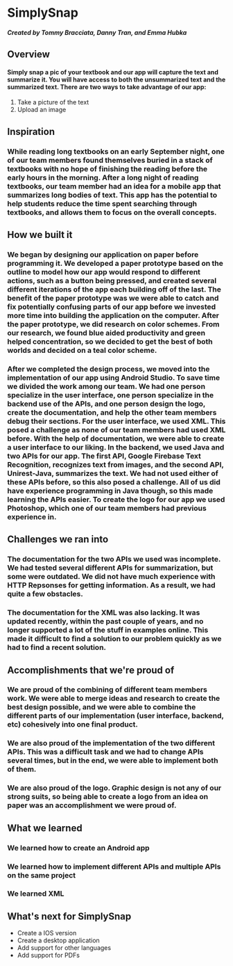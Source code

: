 # SimplySnap

##### Created by Tommy Bracciata, Danny Tran, and Emma Hubka

## Overview 
#### Simply snap a pic of your textbook and our app will capture the text and summarize it. You will have access to both the unsummarized text and the summarized text. There are two ways to take advantage of our app: 
1. Take a picture of the text
2. Upload an image

## Inspiration
### While reading long textbooks on an early September night, one of our team members found themselves buried in a stack of textbooks with no hope of finishing the reading before the early hours in the morning. After a long night of reading textbooks, our team member had an idea for a mobile app that summarizes long bodies of text. This app has the potential to help students reduce the time spent searching through textbooks, and allows them to focus on the overall concepts. 


## How we built it
### We began by designing our application on paper before programming it. We developed a paper prototype based on the outline to model how our app would respond to different actions, such as a button being pressed, and created several different iterations of the app each building off of the last. The benefit of the paper prototype was we were able to catch and fix potentially confusing parts of our app before we invested more time into building the application on the computer. After the paper prototype, we did research on color schemes. From our research, we found blue aided productivity and green helped concentration, so we decided to get the best of both worlds and decided on a teal color scheme. 

### After we completed the design process, we moved into the implementation of our app using Android Studio. To save time we divided the work among our team. We had one person specialize in the user interface, one person specialize in the backend use of the APIs, and one person design the logo, create the documentation, and help the other team members debug their sections. For the user interface, we used XML. This posed a challenge as none of our team members had used XML before. With the help of documentation, we were able to create a user interface to our liking. In the backend, we used Java and two APIs for our app. The first API, Google Firebase Text Recognition, recognizes text from images, and the second API, Unirest-Java, summarizes the text. We had not used either of these APIs before, so this also posed a challenge. All of us did have experience programming in Java though, so this made learning the APIs easier. To create the logo for our app we used Photoshop, which one of our team members had previous experience in. 

## Challenges we ran into
### The documentation for the two APIs we used was incomplete. We had tested several different APIs for summarization, but some were outdated. We did not have much experience with HTTP Repsonses for getting information. As a result, we had quite a few obstacles. 
### The documentation for the XML was also lacking. It was updated recently, within the past couple of years, and no longer supported a lot of the stuff in examples online. This made it difficult to find a solution to our problem quickly as we had to find a recent solution. 

## Accomplishments that we're proud of
### We are proud of the combining of different team members work. We were able to merge ideas and research to create the best design possible, and we were able to combine the different parts of our implementation (user interface, backend, etc) cohesively into one final product. 
### We are also proud of the implementation of the two different APIs. This was a difficult task and we had to change APIs several times, but in the end, we were able to implement both of them.
### We are also proud of the logo. Graphic design is not any of our strong suits, so being able to create a logo from an idea on paper was an accomplishment we were proud of. 

## What we learned
### We learned how to create an Android app
### We learned how to implement different APIs and multiple APIs on the same project
### We learned XML

## What's next for SimplySnap
* Create a IOS version
* Create a desktop application
* Add support for other languages
* Add support for PDFs
